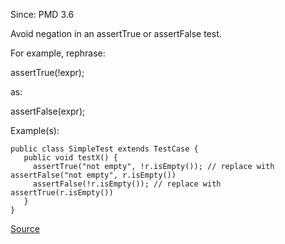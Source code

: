 Since: PMD 3.6

Avoid negation in an assertTrue or assertFalse test.

For example, rephrase:

   assertTrue(!expr);
   
as:

   assertFalse(expr);

Example(s):
```
public class SimpleTest extends TestCase {
   public void testX() {
     assertTrue("not empty", !r.isEmpty()); // replace with assertFalse("not empty", r.isEmpty())
     assertFalse(!r.isEmpty()); // replace with assertTrue(r.isEmpty())
   }
}
```

[Source](https://pmd.github.io/pmd-5.6.1/pmd-java/rules/java/junit.html#SimplifyBooleanAssertion)

